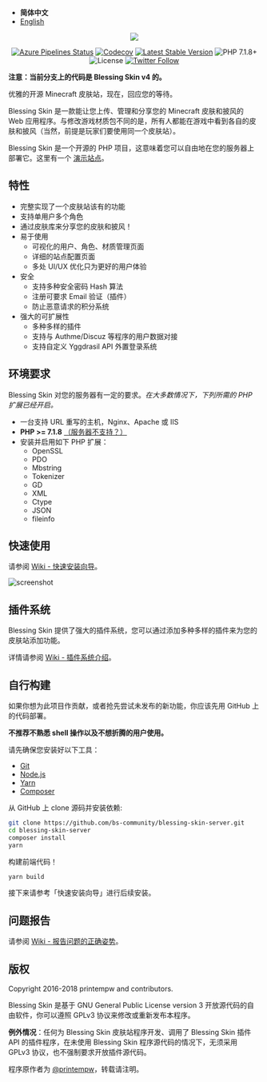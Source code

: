 - <b>简体中文</b>
- [English](./README_EN.md)

<p align="center"><img src="https://img.blessing.studio/images/2017/01/01/bs-logo.png"></p>

<p align="center">
<a href="https://dev.azure.com/blessing-skin/Blessing%20Skin%20Server/_build?definitionId=3"><img src="https://flat.badgen.net/azure-pipelines/blessing-skin/Blessing%20Skin%20Server/blessing-skin-server/v4" alt="Azure Pipelines Status"></a>
<a href="https://codecov.io/gh/bs-community/blessing-skin-server/branch/v4"><img src="https://flat.badgen.net/codecov/c/github/bs-community/blessing-skin-server/v4" alt="Codecov" /></a>
<a href="https://github.com/bs-community/blessing-skin-server/releases"><img src="https://flat.badgen.net/github/releases/bs-community/blessing-skin-server" alt="Latest Stable Version"></a>
<img src="https://flat.badgen.net/badge/PHP/7.1.8+/orange" alt="PHP 7.1.8+">
<img src="https://flat.badgen.net/github/license/bs-community/blessing-skin-server" alt="License">
<a href="https://twitter.com/printempw"><img src="https://img.shields.io/twitter/follow/printempw.svg?style=social&label=Follow" alt="Twitter Follow"></a>
</p>

**注意：当前分支上的代码是 Blessing Skin v4 的。**

优雅的开源 Minecraft 皮肤站，现在，回应您的等待。

Blessing Skin 是一款能让您上传、管理和分享您的 Minecraft 皮肤和披风的 Web 应用程序。与修改游戏材质包不同的是，所有人都能在游戏中看到各自的皮肤和披风（当然，前提是玩家们要使用同一个皮肤站）。

Blessing Skin 是一个开源的 PHP 项目，这意味着您可以自由地在您的服务器上部署它。这里有一个 [演示站点](http://skin.prinzeugen.net/)。

特性
-----------
- 完整实现了一个皮肤站该有的功能
- 支持单用户多个角色
- 通过皮肤库来分享您的皮肤和披风！
- 易于使用
    - 可视化的用户、角色、材质管理页面
    - 详细的站点配置页面
    - 多处 UI/UX 优化只为更好的用户体验
- 安全
    - 支持多种安全密码 Hash 算法
    - 注册可要求 Email 验证（插件）
    - 防止恶意请求的积分系统
- 强大的可扩展性
    - 多种多样的插件
    - 支持与 Authme/Discuz 等程序的用户数据对接
    - 支持自定义 Yggdrasil API 外置登录系统

环境要求
-----------
Blessing Skin 对您的服务器有一定的要求。_在大多数情况下，下列所需的 PHP 扩展已经开启。_

- 一台支持 URL 重写的主机，Nginx、Apache 或 IIS
- **PHP >= 7.1.8** [（服务器不支持？）](https://github.com/bs-community/blessing-skin-server/wiki/%E7%89%88%E6%9C%AC%E8%AF%B4%E6%98%8E)
- 安装并启用如下 PHP 扩展：
    - OpenSSL
    - PDO
    - Mbstring
    - Tokenizer
    - GD
    - XML
    - Ctype
    - JSON
    - fileinfo

快速使用
-----------
请参阅 [Wiki - 快速安装向导](https://github.com/bs-community/blessing-skin-server/wiki/%E5%BF%AB%E9%80%9F%E5%AE%89%E8%A3%85%E5%90%91%E5%AF%BC)。

![screenshot](https://img.blessing.studio/images/2017/07/29/2017-06-16_15.54.16.png)

插件系统
------------

Blessing Skin 提供了强大的插件系统，您可以通过添加多种多样的插件来为您的皮肤站添加功能。

详情请参阅 [Wiki - 插件系统介绍](https://github.com/bs-community/blessing-skin-server/wiki/%E6%8F%92%E4%BB%B6%E7%B3%BB%E7%BB%9F%E4%BB%8B%E7%BB%8D)。

自行构建
------------
如果你想为此项目作贡献，或者抢先尝试未发布的新功能，你应该先用 GitHub 上的代码部署。

**不推荐不熟悉 shell 操作以及不想折腾的用户使用。**

请先确保您安装好以下工具：

- [Git](https://git-scm.org)
- [Node.js](https://nodejs.org)
- [Yarn](https://yarnpkg.com)
- [Composer](https://getcomposer.org)

从 GitHub 上 clone 源码并安装依赖:

```bash
git clone https://github.com/bs-community/blessing-skin-server.git
cd blessing-skin-server
composer install
yarn
```

构建前端代码！

```bash
yarn build
```

接下来请参考「快速安装向导」进行后续安装。

问题报告
------------
请参阅 [Wiki - 报告问题的正确姿势](https://github.com/bs-community/blessing-skin-server/wiki/%E6%8A%A5%E5%91%8A%E9%97%AE%E9%A2%98%E7%9A%84%E6%AD%A3%E7%A1%AE%E5%A7%BF%E5%8A%BF)。

版权
------------
Copyright 2016-2018 printempw and contributors.

Blessing Skin 是基于 GNU General Public License version 3 开放源代码的自由软件，你可以遵照 GPLv3 协议来修改或重新发布本程序。

**例外情况**：任何为 Blessing Skin 皮肤站程序开发、调用了 Blessing Skin 插件 API 的插件程序，在未使用 Blessing Skin 程序源代码的情况下，无须采用 GPLv3 协议，也不强制要求开放插件源代码。

程序原作者为 [@printempw](https://blessing.studio/)，转载请注明。
